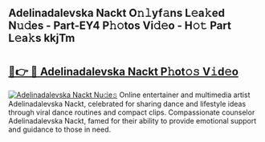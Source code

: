 ## Adelinadalevska Nackt O𝚗𝚕yf𝚊ns L𝚎a𝚔ed N𝚞𝚍es - Part-EY4 P𝚑𝚘tos Vi𝚍𝚎o - H𝚘𝚝 Part L𝚎a𝚔s kkjTm

# <h2><a href="http://kf9jhv.oniu.top/?m=Adelinadalevska+Nackt">🔗👉 🔴 Adelinadalevska Nackt P𝚑ot𝚘𝚜 V𝚒d𝚎o</a></h2>

[![Adelinadalevska Nackt Nu𝚍e𝚜](https://i.imgur.com/0qMVB7G.gif)](http://kf9jhv.oniu.top/?m=Adelinadalevska+Nackt)
Online entertainer and multimedia artist Adelinadalevska Nackt, celebrated for sharing dance and lifestyle ideas through viral dance routines and compact clips. Compassionate counselor Adelinadalevska Nackt, famed for their ability to provide emotional support and guidance to those in need.  

